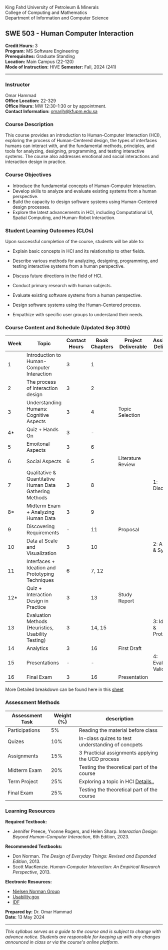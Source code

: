 King Fahd University of Petroleum & Minerals  
College of Computing and Mathematics  
Department of Information and Computer Science  

## SWE 503 - Human Computer Interaction

**Credit Hours:** 3  
**Program:** MS Software Engineering  
**Prerequisites:** Graduate Standing  
**Location:** Main Campus (22-120)  
**Mode of Instruction:** HIVE 
**Semester:** Fall, 2024 (241)  

---

### Instructor 
Omar Hammad  
**Office Location:** 22-329  
**Office Hours:** MW 12:30-1:30 or by appointment.  
**Contact Information:** omarjh@kfupm.edu.sa

### Course Description
This course provides an introduction to Human-Computer Interaction (HCI), exploring the process of Human-Centered design, the types of interfaces humans can interact with, and the fundamental methods, principles, and tools for analyzing, designing, programming, and testing interactive systems. The course also addresses emotional and social interactions and interaction design in practice.

### Course Objectives
- Introduce the fundamental concepts of Human-Computer Interaction.
- Develop skills to analyze and evaluate existing systems from a human perspective.
- Build the capacity to design software systems using Human-Centered design processes.
- Explore the latest advancements in HCI, including Computational UI, Spatial Computing, and Human-Robot Interaction.

### Student Learning Outcomes (CLOs)
Upon successful completion of the course, students will be able to:

   - Explain basic concepts in HCI and its relationship to other fields.
   - Describe various methods for analyzing, designing, programming, and testing interactive systems from a human perspective.
   - Discuss future directions in the field of HCI.
   
   - Conduct primary research with human subjects.
   - Evaluate existing software systems from a human perspective.
   - Design software systems using the Human-Centered process.

   - Empathize with specific user groups to understand their needs.

### Course Content and Schedule (Updated Sep 30th)

| Week | Topic                                                                              | Contact Hours | Book Chapters  | Project Deliverable | Assignment Deliverable |
|------|------------------------------------------------------------------------------------|---------------|----------------|--------------------|-----------------------|
| 1    | Introduction to Human-Computer Interaction                                         | 3             | 1              |                    |                       |
| 2    | The process of interaction design                                                  | 3             | 2              |                    |                       |
| 3    | Understanding Humans: Cognitive Aspects                                            | 3             | 4              | Topic Selection    |                       |
| 4*   | Quiz + Hands On                                                                    | 3             | -              |                    |                       |
| 5    | Emoitonal Aspects                                                                  | 3             | 6              |                    |                       |
| 6    | Social Aspects                                                                     | 6             | 5              | Literature Review  |                       |
| 7    | Qualitative & Quantitative Human Data Gathering Methods                            | 3             | 8              |                    | 1: Discovery          |
| 8*   | Midterm Exam + Analyzing Human Data                                                | 3             | 9              |                    |                       |
| 9    | Discovering Requirements                                                           | -             | 11             |    Proposal        |                       |
| 10   | Data at Scale and Visualization                                                    | 3             | 10             |                    | 2: Analysis & Synthesis |
| 11   | Interfaces + Ideation and Prototyping Techniques                                   | 6             | 7, 12          |                    |                       |
| 12*  | Quiz + Interaction Design in Practice                                              | 3             | 13             | Study Report       |                       |
| 13   | Evaluation Methods (Heuristics, Usability Testing)                                 | 3             | 14, 15         |                    | 3: Ideation & Prototyping |
| 14   | Analytics                                                                          | 3             | 16             | First Draft        |                       |
| 15   | Presentations                                                                      | -             | -              |                    | 4: Evaluation & Validation |
| 16   | Final Exam                                                                         | 3             | 16             | Presentation       |                       |

More Detailed breakdown can be found here in this [sheet](https://kfupmedusa-my.sharepoint.com/:x:/g/personal/omarjh_kfupm_edu_sa/EQExW0oB-kZBkdoK3qKXinMB0A-m-bzlzIKXam_EjKVvcA?e=tF0HQ3)

### Assessment Methods

| Assessment Task    | Weight (%) | description |
|--------------------|------------|--------------|
| Participations     | 5%         | Reading the material before class                  |
| Quizes             | 10%        | In-class quizes to test understanding of concpets  |
| Assignments        | 15%        | 3 Practicial assignments applying the UCD process  | 
| Midterm Exam       | 20%        | Testing the theoretical part of the course         |
| Term Project       | 25%        | Exploring a topic in HCI [Details..](/project.md)  |
| Final Exam         | 25%        | Testing the theoretical part of the course         |

### Learning Resources

**Required Textbook:**
- Jennifer Preece, Yvonne Rogers, and Helen Sharp. *Interaction Design: Beyond Human-Computer Interaction*, 6th Edition, 2023.

**Recommended Textbooks:**
- Don Norman. *The Design of Everyday Things: Revised and Expanded Edition*, 2013.
- Scott MacKenzie. *Human-Computer Interaction: An Empirical Research Perspective*, 2013.

**Electronic Resources:**
- [Nielsen Norman Group](https://www.nngroup.com/)
- [Usability.gov](https://usability.gov/)
- [IDF](https://www.interaction-design.org/)

**Prepared by:** Dr. Omar Hammad  
**Date:** 13 May 2024  

---

*This syllabus serves as a guide to the course and is subject to change with advance notice. Students are responsible for keeping up with any changes announced in class or via the course's online platform.*
